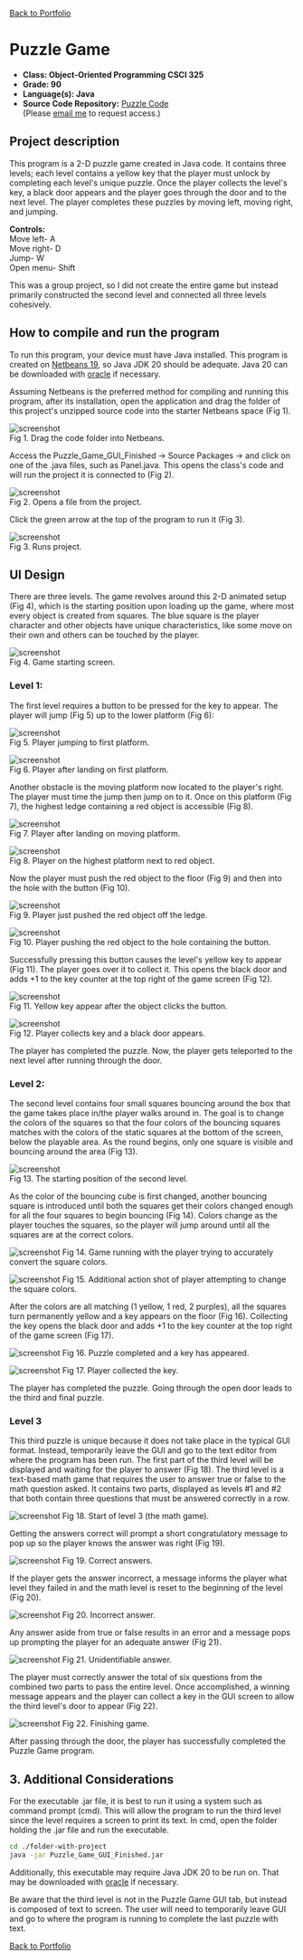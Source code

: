 [Back to Portfolio](./)

Puzzle Game
===============

-   **Class: Object-Oriented Programming CSCI 325** 
-   **Grade: 90** 
-   **Language(s): Java** 
-   **Source Code Repository:** [Puzzle Code](https://github.com/KaileyMO/Puzzle-Game/tree/main)  
    (Please [email me](mailto:kmowens@csustudent.net?subject=GitHub%20Access) to request access.)

## Project description

This program is a 2-D puzzle game created in Java code. It contains three levels; each level contains a yellow key that the player must unlock by completing each level's unique puzzle. Once the player collects the level's key, a black door appears and the player goes through the door and to the next level. The player completes these puzzles by moving left, moving right, and jumping.

**Controls:**  
Move left- A  
Move right- D  
Jump- W  
Open menu- Shift

This was a group project, so I did not create the entire game but instead primarily constructed the second level and connected all three levels cohesively.

## How to compile and run the program

To run this program, your device must have Java installed. This program is created on [Netbeans 19](https://netbeans.apache.org/front/main/download/nb19/), so Java JDK 20 should be adequate. Java 20 can be downloaded with [oracle](https://www.oracle.com/java/technologies/javase/jdk20-archive-downloads.html) if necessary.

Assuming Netbeans is the preferred method for compiling and running this program, after its installation, open the application and drag the folder of this project's unzipped source code into the starter Netbeans space (Fig 1).

![screenshot](images/netbeanInstallation.png)  
Fig 1. Drag the code folder into Netbeans.

Access the Puzzle_Game_GUI_Finished -> Source Packages -> <default package> and click on one of the .java files, such as Panel.java. This opens the class's code and will run the project it is connected to (Fig 2).

![screenshot](images/netbeanInstallation2.png)  
Fig 2. Opens a file from the project.

Click the green arrow at the top of the program to run it (Fig 3).

![screenshot](images/netbeanInstallation3.png)  
Fig 3. Runs project.

## UI Design

There are three levels. The game revolves around this 2-D animated setup (Fig 4), which is the starting position upon loading up the game, where most every object is created from squares. The blue square is the player character and other objects have unique characteristics, like some move on their own and others can be touched by the player.

![screenshot](images/puzzle_game_start.png)  
Fig 4. Game starting screen.

### Level 1:

The first level requires a button to be pressed for the key to appear. The player will jump (Fig 5) up to the lower platform (Fig 6):

![screenshot](images/puzzleImages/one.png)  
Fig 5. Player jumping to first platform.

![screenshot](images/puzzleImages/two.png)  
Fig 6. Player after landing on first platform.

Another obstacle is the moving platform now located to the player's right. The player must time the jump then jump on to it. Once on this platform (Fig 7), the highest ledge containing a red object is accessible (Fig 8).

![screenshot](images/puzzleImages/three.png)  
Fig 7. Player after landing on moving platform.

![screenshot](images/puzzleImages/four.png)  
Fig 8. Player on the highest platform next to red object.

Now the player must push the red object to the floor (Fig 9) and then into the hole with the button (Fig 10).

![screenshot](images/puzzleImages/five.png)  
Fig 9. Player just pushed the red object off the ledge.

![screenshot](images/puzzleImages/six.png)  
Fig 10. Player pushing the red object to the hole containing the button.

Successfully pressing this button causes the level's yellow key to appear (Fig 11). The player goes over it to collect it. This opens the black door and adds +1 to the key counter at the top right of the game screen (Fig 12).

![screenshot](images/puzzleImages/seven.png)  
Fig 11. Yellow key appear after the object clicks the button.

![screenshot](images/puzzleImages/eight.png)  
Fig 12. Player collects key and a black door appears.

The player has completed the puzzle. Now, the player gets teleported to the next level after running through the door.

### Level 2:

The second level contains four small squares bouncing around the box that the game takes place in/the player walks around in. The goal is to change the colors of the squares so that the four colors of the bouncing squares matches with the colors of the static squares at the bottom of the screen, below the playable area. As the round begins, only one square is visible and bouncing around the area (Fig 13).

![screenshot](images/puzzleImages/nine.png)  
Fig 13. The starting position of the second level.

As the color of the bouncing cube is first changed, another bouncing square is introduced until both the squares get their colors changed enough for all the four squares to begin bouncing (Fig 14). Colors change as the player touches the squares, so the player will jump around until all the squares are at the correct colors.

![screenshot](images/puzzleImages/ten.png)
Fig 14. Game running with the player trying to accurately convert the square colors.

![screenshot](images/puzzleImages/eleven.png)
Fig 15. Additional action shot of player attempting to change the square colors.

After the colors are all matching (1 yellow, 1 red, 2 purples), all the squares turn permanently yellow and a key appears on the floor (Fig 16). Collecting the key opens the black door and adds +1 to the key counter at the top right of the game screen (Fig 17).

![screenshot](images/puzzleImages/twelve.png)
Fig 16. Puzzle completed and a key has appeared.

![screenshot](images/puzzleImages/thirteen.png)
Fig 17. Player collected the key.

The player has completed the puzzle. Going through the open door leads to the third and final puzzle.

### Level 3

This third puzzle is unique because it does not take place in the typical GUI format. Instead, temporarily leave the GUI and go to the text editor from where the program has been run. The first part of the third level will be displayed and waiting for the player to answer (Fig 18). The third level is a text-based math game that requires the user to answer true or false to the math question asked. It contains two parts, displayed as levels #1 and #2 that both contain three questions that must be answered correctly in a row.

![screenshot](images/puzzleImages/fourteen.png)
Fig 18. Start of level 3 (the math game).

Getting the answers correct will prompt a short congratulatory message to pop up so the player knows the answer was right (Fig 19).

![screenshot](images/puzzleImages/fifteen.png)
Fig 19. Correct answers.

If the player gets the answer incorrect, a message informs the player what level they failed in and the math level is reset to the beginning of the level (Fig 20).

![screenshot](images/puzzleImages/sixteen.png)
Fig 20. Incorrect answer.

Any answer aside from true or false results in an error and a message pops up prompting the player for an adequate answer (Fig 21).

![screenshot](images/puzzleImages/seventeen.png)
Fig 21. Unidentifiable answer.

The player must correctly answer the total of six questions from the combined two parts to pass the entire level. Once accomplished, a winning message appears and the player can collect a key in the GUI screen to allow the third level's door to appear (Fig 22).

![screenshot](images/puzzleImages/eighteen.png)
Fig 22. Finishing game.

After passing through the door, the player has successfully completed the Puzzle Game program.

## 3. Additional Considerations

For the executable .jar file, it is best to run it using a system such as command prompt (cmd). This will allow the program to run the third level since the level requires a screen to print its text. In cmd, open the folder holding the .jar file and run the executable.

```bash
cd ./folder-with-project
java -jar Puzzle_Game_GUI_Finished.jar
```

Additionally, this executable may require Java JDK 20 to be run on. That may be downloaded with [oracle](https://www.oracle.com/java/technologies/javase/jdk20-archive-downloads.html) if necessary.


Be aware that the third level is not in the Puzzle Game GUI tab, but instead is composed of text to screen. The user will need to temporarily leave GUI and go to where the program is running to complete the last puzzle with text.

[Back to Portfolio](./)

